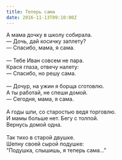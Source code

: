 ```yaml
---
title: Теперь сама
date: 2016-11-13T09:10:00Z
---
```


А мама дочку в школу собирала.<br />— Дочь, дай косичку заплету?<br />— Спасибо, мама, я сама.<br /><br />— Тебе Иван совсем не пара.<br />Крася глаза, отвечу налету:<br />— Спасибо, но решу сама.<br /><br />— Дочур, на ужин я борща сготовлю.<br />А ты работай, не спеши домой.<br />— Сегодня, мама, я сама.<br /><br />А годы шли, со старостью ведя торговлю.<br />И мамы больше нет. Бегу с толпой.<br />Вернусь домой одна.<br /><br />Так тихо в старой двушке.<br />Шепну своей сырой подушке:<br />"Подушка, слышишь, я теперь сама…"<br /><br />